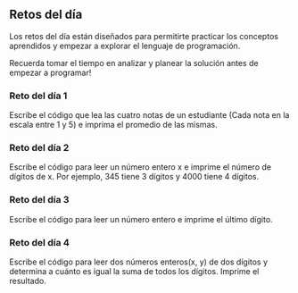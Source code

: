 ## Retos del día

Los retos del día están diseñados para permitirte practicar los conceptos aprendidos y empezar a explorar el lenguaje de programación. 

Recuerda tomar el tiempo en analizar y planear la solución antes de empezar a programar!

### Reto del día 1

Escribe el código que lea las cuatro notas de un estudiante (Cada nota en la escala entre 1 y 5) e imprima el promedio de las mismas.

### Reto del día 2

Escribe el código para leer un número entero x e imprime el número de dígitos de x. Por ejemplo, 345 tiene 3 dígitos y 4000 tiene 4 dígitos.

### Reto del día 3

Escribe el código para leer un número entero e imprime el último dígito.

### Reto del día 4

Escribe el código para leer dos números enteros(x, y) de dos dígitos y determina a cuánto es igual la suma de todos los dígitos. Imprime el resultado.